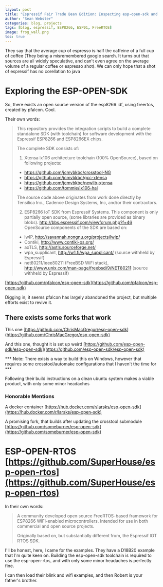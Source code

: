 ```yaml
---
layout: post
title: "Espressif Fair Trade Bean Edition: Inspecting esp-open-sdk and esp-open-rtos"
author: "Sean Webster"
categories: blog, projects
tags: [blog, espressif, ESP8266, ESP01, FreeRTOS]
image: frog_wall.png
toc: true
---
```


They say that the average cup of espresso is half the caffeine of a full cup of coffee (They being a misremembered google search.
It turns out that sources are all widely speculative, and can't even agree on the average volume of a regular coffee or espresso shot). 
We can only hope that a shot of espressif has no corellation to java


# Exploring the ESP-OPEN-SDK
So, there exists an open source version of the esp8266 idf, using freertos, created by pfalcon. Cool.

Their own words:
>This repository provides the integration scripts to build a complete standalone SDK (with toolchain) for software development with the Espressif ESP8266 and ESP8266EX chips.
>
>The complete SDK consists of:
>
>1. Xtensa lx106 architecture toolchain (100% OpenSource), based on following projects:
>* https://github.com/jcmvbkbc/crosstool-NG
>* https://github.com/jcmvbkbc/gcc-xtensa
>* https://github.com/jcmvbkbc/newlib-xtensa
>* https://github.com/tommie/lx106-hal
>
>The source code above originates from work done directly by Tensilica Inc., Cadence Design Systems, Inc, and/or their contractors.
>
>2. ESP8266 IoT SDK from Espressif Systems. This component is only partially open source, (some libraries are provided as binary blobs).
>http://bbs.espressif.com/viewforum.php?f=46
>OpenSource components of the SDK are based on:
>
>* lwIP, http://savannah.nongnu.org/projects/lwip/
>* Contiki, http://www.contiki-os.org/
>* axTLS, http://axtls.sourceforge.net/
>* wpa_supplicant, http://w1.fi/wpa_supplicant/ (source withheld by Espressif)
>* net80211/ieee80211 (FreeBSD WiFi stack), http://www.unix.com/man-page/freebsd/9/NET80211 (source withheld by Espressif)

[https://github.com/pfalcon/esp-open-sdk](https://github.com/pfalcon/esp-open-sdk)

Digging in, it seems pfalcon has largely abandoned the project, but multiple efforts exist to revive it.


## There exists some forks that work
This one [https://github.com/ChrisMacGregor/esp-open-sdk](https://github.com/ChrisMacGregor/esp-open-sdk)

And this one, thought it is set up weird [https://github.com/esp-open-sdk/esp-open-sdk](https://github.com/esp-open-sdk/esp-open-sdk)

*** Note: There exists a way to build this on Windows, however that requires some crosstool/automake configurations that I haven't the time for ***

Following their build instructions on a clean ubuntu system makes a viable product, with only some minor headaches

### Honorable Mentions
A docker container [https://hub.docker.com/r/larsks/esp-open-sdk](https://hub.docker.com/r/larsks/esp-open-sdk)

A promising fork, that builds after updating the crosstool submodule [https://github.com/someburner/esp-open-sdk](https://github.com/someburner/esp-open-sdk)

# ESP-OPEN-RTOS [https://github.com/SuperHouse/esp-open-rtos](https://github.com/SuperHouse/esp-open-rtos)
In their own words:
> A community developed open source FreeRTOS-based framework for ESP8266 WiFi-enabled microcontrollers. Intended for use in both commercial and open source projects.
>
> Originally based on, but substantially different from, the Espressif IOT RTOS SDK.
 
I'll be honest, here, I came for the examples. They have a D18B20 example that I'm quite keen on. Building the esp-open-sdk
toolchain is required to use the esp-open-rtos, and with only some minor headaches is perfectly fine.

I can then load their blink and wifi examples, and then Robert is your father's brother.